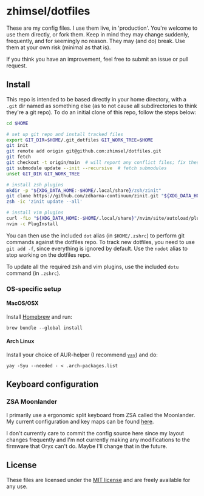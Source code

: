# zhimsel/dotfiles

These are my config files. I use them live, in 'production'. You're welcome to use them directly, or fork them. Keep in mind they may change suddenly, frequently, and for seemingly no reason. They may (and do) break. Use them at your own risk (minimal as that is).

If you think you have an improvement, feel free to submit an issue or pull request.

## Install

This repo is intended to be based directly in your home directory, with a `.git` dir named as something else (as to not cause all subdirectories to think they're a git repo).
To do an initial clone of this repo, follow the steps below:

```sh
cd $HOME

# set up git repo and install tracked files
export GIT_DIR=$HOME/.git_dotfiles GIT_WORK_TREE=$HOME
git init
git remote add origin git@github.com:zhimsel/dotfiles.git
git fetch
git checkout -t origin/main  # will report any conflict files; fix these and re-run
git submodule update --init --recursive  # fetch submodules
unset GIT_DIR GIT_WORK_TREE

# install zsh plugins
mkdir -p "${XDG_DATA_HOME:-$HOME/.local/share}/zsh/zinit"
git clone https://github.com/zdharma-continuum/zinit.git "${XDG_DATA_HOME:-$HOME/.local/share}/zsh/zinit/bin"
zsh -ic 'zinit update --all'

# install vim plugins
curl -fLo "${XDG_DATA_HOME:-$HOME/.local/share}"/nvim/site/autoload/plug.vim --create-dirs https://raw.githubusercontent.com/junegunn/vim-plug/master/plug.vim
nvim -c PlugInstall
```

You can then use the included `dot` alias (in `$HOME/.zshrc`) to perform git commands against the dotfiles repo.
To track new dotfiles, you need to use `git add -f`, since everything is ignored by default.
Use the `nodot` alias to stop working on the dotfiles repo.

To update all the required zsh and vim plugins, use the included `dotu` command (in `.zshrc`).

### OS-specific setup

#### MacOS/OSX

Install [Homebrew](https://docs.brew.sh/Installation) and run:

```
brew bundle --global install
```

#### Arch Linux

Install your choice of AUR-helper (I recommend [`yay`](https://aur.archlinux.org/packages/yay/)) and do:

```
yay -Syu --needed - < .arch-packages.list
```

## Keyboard configuration

### ZSA Moonlander

I primarily use a ergonomic split keyboard from ZSA called the Moonlander.
My current configuration and key maps can be found
[here](https://configure.ergodox-ez.com/moonlander/layouts/XE4RP/latest/0).

I don't currently care to commit the config source here since my layout
changes frequently and I'm not currently making any modifications to the
firmware that Oryx can't do. Maybe I'll change that in the future.

## License

These files are licensed under the [MIT license](/LICENSE) and are freely available for any use.
